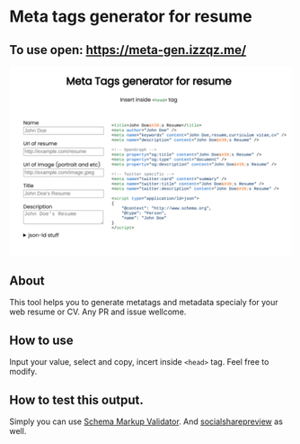 # Meta tags generator for resume

## To use open: https://meta-gen.izzqz.me/

![preview](assets/preview.png)

## About

This tool helps you to generate metatags and metadata specialy for your web resume or CV.
Any PR and issue wellcome.
## How to use

Input your value, select and copy, incert inside `<head>` tag.
Feel free to modify.

## How to test this output.

Simply you can use [Schema Markup Validator](https://validator.schema.org/). And [socialsharepreview](https://socialsharepreview.com/) as well.

